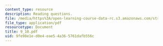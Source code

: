 ```yaml
---
content_type: resource
description: Reading questions.
file: /media/https%3A/open-learning-course-data-rc.s3.amazonaws.com/sts-038-energy-and-environment-in-american-history-1705-2005-fall-2006/9fe98e1ed0e4eae54a365761dafb556c_9_10.pdf
file_type: application/pdf
resourcetype: Document
title: 9_10.pdf
uid: 9fe98e1e-d0e4-eae5-4a36-5761dafb556c
---
```

